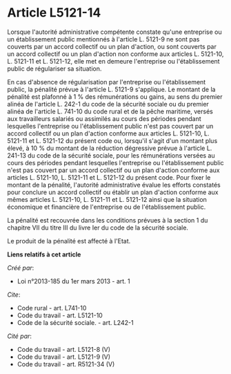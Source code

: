 # Article L5121-14

Lorsque l'autorité administrative compétente constate qu'une entreprise ou un établissement public mentionnés à l'article L.
5121-9 ne sont pas couverts par un accord collectif ou un plan d'action, ou sont couverts par un accord collectif ou un plan
d'action non conforme aux articles L. 5121-10, L. 5121-11 et L. 5121-12, elle met en demeure l'entreprise ou l'établissement
public de régulariser sa situation. 

En cas d'absence de régularisation par l'entreprise ou l'établissement public, la pénalité prévue à l'article L. 5121-9
s'applique. Le montant de la pénalité est plafonné à 1 % des rémunérations ou gains, au sens du premier alinéa de l'article
L. 242-1 du code de la sécurité sociale ou du premier alinéa de l'article L. 741-10 du code rural et de la pêche maritime,
versés aux travailleurs salariés ou assimilés au cours des périodes pendant lesquelles l'entreprise ou l'établissement public
n'est pas couvert par un accord collectif ou un plan d'action conforme aux articles L. 5121-10, L. 5121-11 et L. 5121-12 du
présent code ou, lorsqu'il s'agit d'un montant plus élevé, à 10 % du montant de la réduction dégressive prévue à l'article L.
241-13 du code de la sécurité sociale, pour les rémunérations versées au cours des périodes pendant lesquelles l'entreprise
ou l'établissement public n'est pas couvert par un accord collectif ou un plan d'action conforme aux articles L. 5121-10, L.
5121-11 et L. 5121-12 du présent code. Pour fixer le montant de la pénalité, l'autorité administrative évalue les efforts
constatés pour conclure un accord collectif ou établir un plan d'action conforme aux mêmes articles L. 5121-10, L. 5121-11 et
L. 5121-12 ainsi que la situation économique et financière de l'entreprise ou de l'établissement public. 

La pénalité est recouvrée dans les conditions prévues à la section 1 du chapitre VII du titre III du livre Ier du code de la
sécurité sociale. 

Le produit de la pénalité est affecté à l'Etat.

**Liens relatifs à cet article**

_Créé par_:

  - Loi n°2013-185 du 1er mars 2013 - art. 1

_Cite_:

  - Code rural - art. L741-10
  - Code du travail - art. L5121-10
  - Code de la sécurité sociale. - art. L242-1

_Cité par_:

  - Code du travail - art. L5121-8 (V)
  - Code du travail - art. L5121-9 (V)
  - Code du travail - art. R5121-34 (V)
